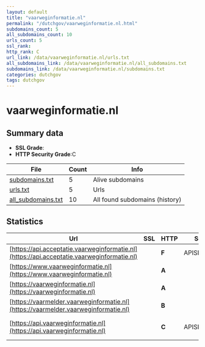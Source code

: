 ```yaml
---
layout: default
title: "vaarweginformatie.nl"
permalink: "/dutchgov/vaarweginformatie.nl.html"
subdomains_count: 5
all_subdomains_count: 10
urls_count: 5
ssl_rank: 
http_rank: C
url_link: /data/vaarweginformatie.nl/urls.txt
all_subdomains_link: /data/vaarweginformatie.nl/all_subdomains.txt
subdomains_link: /data/vaarweginformatie.nl/subdomains.txt
categories: dutchgov
tags: dutchgov
---
```



# vaarweginformatie.nl
## Summary data


 - **SSL Grade**:
 - **HTTP Security Grade**:C


| File       | Count | Info |
|------------|-------|------|
|[subdomains.txt](/DutchGovScope/data/vaarweginformatie.nl/subdomains.txt)|5|Alive subdomains|
|[urls.txt](/DutchGovScope/data/vaarweginformatie.nl/urls.txt)|5|Urls|
|[all_subdomains.txt](/DutchGovScope/data/vaarweginformatie.nl/all_subdomains.txt)|10|All found subdomains (history)|


## Statistics


| Url | SSL | HTTP | Server | Cookie | HSTS | CORS | CTO | CSP | XFO | XXP | RP |FP| Tech |Title |
|--------|-------|-------|------|------|------|------|------|------|------|------|------|------|------|------|
|[https://api.acceptatie.vaarweginformatie.nl](https://api.acceptatie.vaarweginformatie.nl)| | **F**|APISIX/2.15.0| | | | | | | | :white_check_mark: | |Apache APISIX:2.15.0||
|[https://www.vaarweginformatie.nl](https://www.vaarweginformatie.nl)| | **A**|| |:white_check_mark: | | | | :white_check_mark: | | :white_check_mark: | |||
|[https://vaarweginformatie.nl](https://vaarweginformatie.nl)| | **A**|| |:white_check_mark: | | | | :white_check_mark: | | :white_check_mark: | |||
|[https://vaarmelder.vaarweginformatie.nl](https://vaarmelder.vaarweginformatie.nl)| | **B**|| |:white_check_mark: | | | | | | :white_check_mark: | |||
|[https://api.vaarweginformatie.nl](https://api.vaarweginformatie.nl)| | **C**|APISIX/2.15.0| |:white_check_mark: | | | | | | :white_check_mark: | |Apache APISIX:2.15.0 HSTS||

